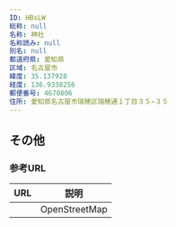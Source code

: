 ```yaml
---
ID: HBsLW
総称: null
名称: 神社
名称読み: null
別名: null
都道府県: 愛知県
区域: 名古屋市
緯度: 35.137928
経度: 136.9338256
郵便番号: 4670806
住所: 愛知県名古屋市瑞穂区瑞穂通１丁目３５−３５
---
```


## その他

### 参考URL

| URL | 説明          |
| --- | ------------- |
|     | OpenStreetMap |
